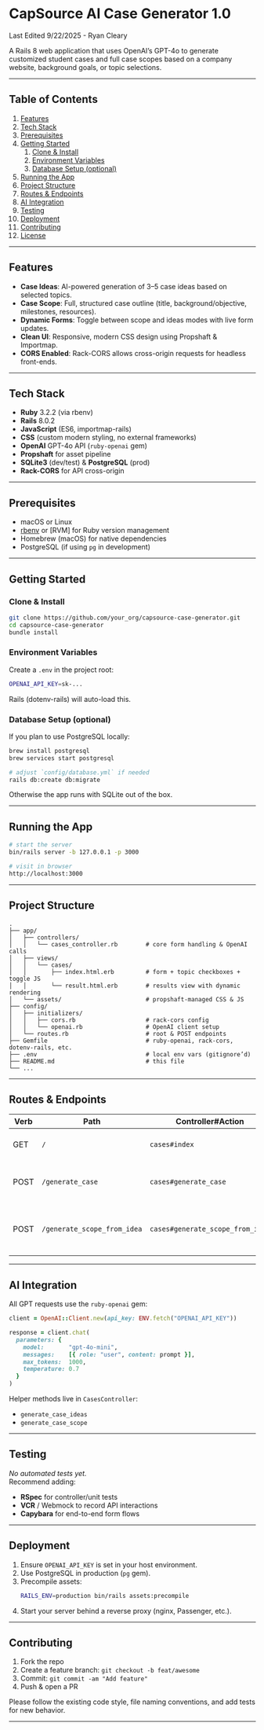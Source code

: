 # CapSource AI Case Generator 1.0

Last Edited 9/22/2025 - Ryan Cleary 

A Rails 8 web application that uses OpenAI’s GPT-4o to generate customized student cases and full case scopes based on a company website, background goals, or topic selections.

---

## Table of Contents

1. [Features](#features)  
2. [Tech Stack](#tech-stack)  
3. [Prerequisites](#prerequisites)  
4. [Getting Started](#getting-started)  
   1. [Clone & Install](#clone--install)  
   2. [Environment Variables](#environment-variables)  
   3. [Database Setup (optional)](#database-setup-optional)  
5. [Running the App](#running-the-app)  
6. [Project Structure](#project-structure)  
7. [Routes & Endpoints](#routes--endpoints)  
8. [AI Integration](#ai-integration)  
9. [Testing](#testing)  
10. [Deployment](#deployment)  
11. [Contributing](#contributing)  
12. [License](#license)  

---

## Features

- **Case Ideas**: AI-powered generation of 3–5 case ideas based on selected topics.  
- **Case Scope**: Full, structured case outline (title, background/objective, milestones, resources).  
- **Dynamic Forms**: Toggle between scope and ideas modes with live form updates.  
- **Clean UI**: Responsive, modern CSS design using Propshaft & Importmap.  
- **CORS Enabled**: Rack-CORS allows cross-origin requests for headless front-ends.

---

## Tech Stack

- **Ruby** 3.2.2 (via rbenv)  
- **Rails** 8.0.2  
- **JavaScript** (ES6, importmap-rails)  
- **CSS** (custom modern styling, no external frameworks)  
- **OpenAI** GPT-4o API (`ruby-openai` gem)  
- **Propshaft** for asset pipeline  
- **SQLite3** (dev/test) & **PostgreSQL** (prod)  
- **Rack-CORS** for API cross-origin  

---

## Prerequisites

- macOS or Linux  
- [rbenv](https://github.com/rbenv/rbenv) or [RVM] for Ruby version management  
- Homebrew (macOS) for native dependencies  
- PostgreSQL (if using `pg` in development)  

---

## Getting Started

### Clone & Install

```bash
git clone https://github.com/your_org/capsource-case-generator.git
cd capsource-case-generator
bundle install
```

### Environment Variables

Create a `.env` in the project root:

```bash
OPENAI_API_KEY=sk-...
```

Rails (dotenv-rails) will auto-load this.

### Database Setup (optional)

If you plan to use PostgreSQL locally:

```bash
brew install postgresql
brew services start postgresql

# adjust `config/database.yml` if needed
rails db:create db:migrate
```

Otherwise the app runs with SQLite out of the box.

---

## Running the App

```bash
# start the server
bin/rails server -b 127.0.0.1 -p 3000

# visit in browser
http://localhost:3000
```

---

## Project Structure

```
.
├── app/
│   ├── controllers/
│   │   └── cases_controller.rb        # core form handling & OpenAI calls
│   ├── views/
│   │   └── cases/
│   │       ├── index.html.erb         # form + topic checkboxes + toggle JS
│   │       └── result.html.erb        # results view with dynamic rendering
│   └── assets/                        # propshaft-managed CSS & JS
├── config/
│   ├── initializers/
│   │   ├── cors.rb                    # rack-cors config
│   │   └── openai.rb                  # OpenAI client setup
│   └── routes.rb                      # root & POST endpoints
├── Gemfile                            # ruby-openai, rack-cors, dotenv-rails, etc.
├── .env                               # local env vars (gitignore’d)
├── README.md                          # this file
└── ...
```

---

## Routes & Endpoints

| Verb | Path                        | Controller#Action               | Purpose                           |
|------|-----------------------------|---------------------------------|-----------------------------------|
| GET  | `/`                         | `cases#index`                   | Show generator form               |
| POST | `/generate_case`            | `cases#generate_case`           | Generate ideas or full scope      |
| POST | `/generate_scope_from_idea` | `cases#generate_scope_from_idea`| Build full scope from selected idea |

---

## AI Integration

All GPT requests use the `ruby-openai` gem:

```ruby
client = OpenAI::Client.new(api_key: ENV.fetch("OPENAI_API_KEY"))

response = client.chat(
  parameters: {
    model:       "gpt-4o-mini",
    messages:    [{ role: "user", content: prompt }],
    max_tokens:  1000,
    temperature: 0.7
  }
)
```

Helper methods live in `CasesController`:

- `generate_case_ideas`  
- `generate_case_scope`  

---

## Testing

_No automated tests yet._  
Recommend adding:

- **RSpec** for controller/unit tests  
- **VCR** / Webmock to record API interactions  
- **Capybara** for end-to-end form flows  

---

## Deployment

1. Ensure `OPENAI_API_KEY` is set in your host environment.  
2. Use PostgreSQL in production (`pg` gem).  
3. Precompile assets:
   ```bash
   RAILS_ENV=production bin/rails assets:precompile
   ```
4. Start your server behind a reverse proxy (nginx, Passenger, etc.).

---

## Contributing

1. Fork the repo  
2. Create a feature branch: `git checkout -b feat/awesome`  
3. Commit: `git commit -am "Add feature"`  
4. Push & open a PR  

Please follow the existing code style, file naming conventions, and add tests for new behavior.

---
